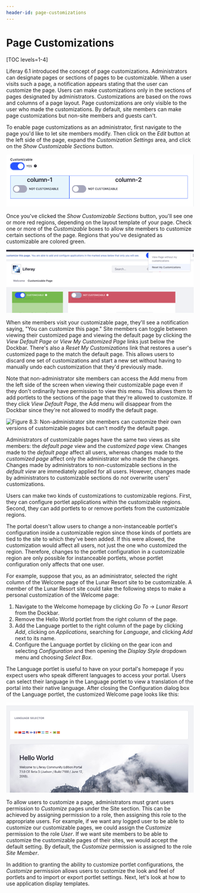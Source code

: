 ```yaml
---
header-id: page-customizations
---
```


# Page Customizations

[TOC levels=1-4]

Liferay 6.1 introduced the concept of page customizations. Administrators can
designate pages or sections of pages to be customizable. When a user visits such
a page, a notification appears stating that the user can customize the page.
Users can make customizations only in the sections of pages designated by
administrators. Customizations are based on the rows and columns of a page
layout. Page customizations are only visible to the user who made the
customizations. By default, site members can make page customizations but
non-site members and guests can't.

To enable page customizations as an administrator, first navigate to the page
you'd like to let site members modify. Then click on the *Edit* button at the
left side of the page, expand the *Customization Settings* area, and click on
the *Show Customizable Sections* button. 

![Figure 8.1: To enable page customizations, click on the *Edit* button at the left side of the page, expand the *Customization Settings* area, and click on the *Show Customizable Sections* button.](../../images/page-customizations.png)

Once you've clicked the *Show Customizable Sections* button, you'll see one or
more red regions, depending on the layout template of your page. Check one or
more of the *Customizable* boxes to allow site members to customize certain
sections of the page. Regions that you've designated as customizable are colored
green.

![Figure 8.2: Check one or more of the *Customizable* boxes to allow site members to customize certain sections of the page.](../../images/customizable-regions.png)

When site members visit your customizable page, they'll see a notification
saying, "You can customize this page." Site members can toggle between viewing
their customized page and viewing the default page by clicking the *View Default
Page* or *View My Customized Page* links just below the Dockbar. There's also a
*Reset My Customizations* link that restores a user's customized page to the
match the default page. This allows users to discard one set of customizations
and start a new set without having to manually undo each customization that
they'd previously made.

Note that non-administrator site members can access the Add menu from the left
side of the screen when viewing their customizable page even if they don't
ordinarily have permission to view this menu. This allows them to add portlets
to the sections of the page that they're allowed to customize. If they click
*View Default Page*, the Add menu will disappear from the Dockbar since they're
not allowed to modify the default page.

![Figure 8.3: Non-administrator site members can customize their own versions of customizable pages but can't modify the default page.](../../images/default-customizable-page.png)

Administrators of customizable pages have the same two views as site members:
the *default page* view and the *customized page* view. Changes made to the
*default page* affect all users, whereas changes made to the *customized page*
affect only the administrator who made the changes. Changes made by
administrators to non-customizable sections in the *default view* are
immediately applied for all users. However, changes made by administrators to
customizable sections do *not* overwrite users' customizations.

Users can make two kinds of customizations to customizable regions. First, they
can configure portlet applications within the customizable regions. Second, they
can add portlets to or remove portlets from the customizable regions.

The portal doesn't allow users to change a non-instanceable portlet's
configuration inside a customizable region since those kinds of portlets are
tied to the site to which they've been added. If this were allowed, the
customization would affect all users, not just the one who customized the
region. Therefore, changes to the portlet configuration in a customizable region
are only possible for instanceable portlets, whose portlet configuration only
affects that one user.

For example, suppose that you, as an administrator, selected the right column of
the Welcome page of the Lunar Resort site to be customizable. A member of the
Lunar Resort site could take the following steps to make a personal
customization of the Welcome page:

1. Navigate to the Welcome homepage by clicking *Go To* &rarr; *Lunar Resort*
   from the Dockbar.
2. Remove the Hello World portlet from the right column of the page.
3. Add the Language portlet to the right column of the page by clicking *Add*,
   clicking on *Applications*, searching for *Language*, and clicking *Add* next
   to its name.
4. Configure the Language portlet by clicking on the gear icon and selecting
   *Configuration* and then opening the *Display Style* dropdown menu and
   choosing *Select Box*.

The Language portlet is useful to have on your portal's homepage if you expect
users who speak different languages to access your portal. Users can select
their language in the Language portlet to view a translation of the portal into
their native language. After closing the Configuration dialog box of the
Language portlet, the customized Welcome page looks like this:

![Figure 8.4: In this example, the user removed the Hello World portlet, added the Language portlet, and changed the display style from icons to a select box.](../../images/customized-portal-homepage.png)

<!-- This section needs updating for 6.2. The following two paragraphs'
statements about the required permissions and roles seem to be obsolete. -->

To allow users to customize a page, administrators must grant users permission
to *Customize* pages under the Site section. This can be achieved by assigning
permission to a role, then assigning this role to the appropriate users. For
example, if we want any logged user to be able to customize our customizable
pages, we could assign the *Customize* permission to the role *User*. If we want
site members to be able to customize the customizable pages of their sites, we
would accept the default setting. By default, the *Customize* permission is
assigned to the role *Site Member*.

In addition to granting the ability to customize portlet configurations, the
*Customize* permission allows users to customize the look and feel of portlets
and to import or export portlet settings. Next, let's look at how to use
application display templates.
